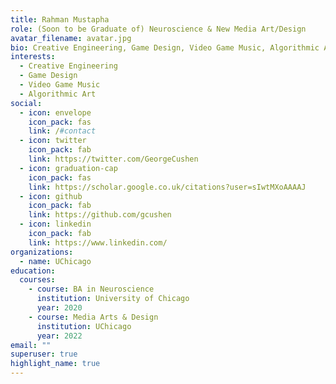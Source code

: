```yaml
---
title: Rahman Mustapha
role: (Soon to be Graduate of) Neuroscience & New Media Art/Design
avatar_filename: avatar.jpg
bio: Creative Engineering, Game Design, Video Game Music, Algorithmic Art
interests:
  - Creative Engineering
  - Game Design
  - Video Game Music
  - Algorithmic Art
social:
  - icon: envelope
    icon_pack: fas
    link: /#contact
  - icon: twitter
    icon_pack: fab
    link: https://twitter.com/GeorgeCushen
  - icon: graduation-cap
    icon_pack: fas
    link: https://scholar.google.co.uk/citations?user=sIwtMXoAAAAJ
  - icon: github
    icon_pack: fab
    link: https://github.com/gcushen
  - icon: linkedin
    icon_pack: fab
    link: https://www.linkedin.com/
organizations:
  - name: UChicago
education:
  courses:
    - course: BA in Neuroscience
      institution: University of Chicago
      year: 2020
    - course: Media Arts & Design
      institution: UChicago
      year: 2022
email: ""
superuser: true
highlight_name: true
---
```


